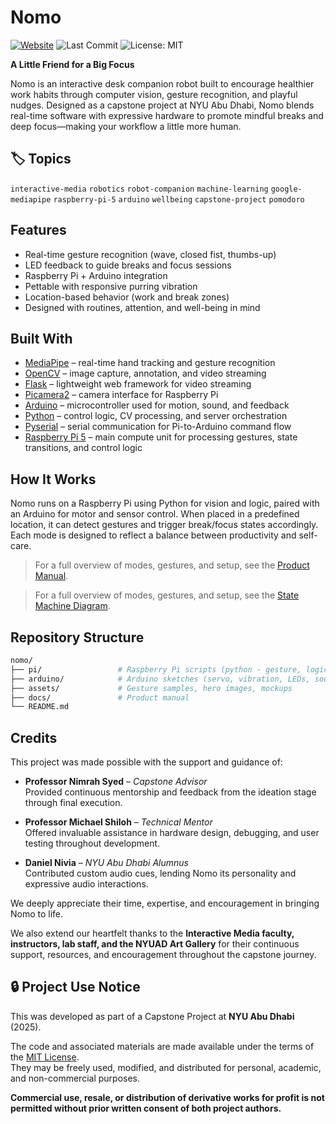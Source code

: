 # Nomo

[![Website](https://img.shields.io/badge/Website-nomo--capstone.framer.website-blue)](https://nomo-capstone.framer.website/)
![Last Commit](https://img.shields.io/github/last-commit/sripranav9/nomo)
![License: MIT](https://img.shields.io/badge/License-MIT-yellow.svg)


**A Little Friend for a Big Focus**

Nomo is an interactive desk companion robot built to encourage healthier work habits through computer vision, gesture recognition, and playful nudges. Designed as a capstone project at NYU Abu Dhabi, Nomo blends real-time software with expressive hardware to promote mindful breaks and deep focus—making your workflow a little more human.

## 🏷 Topics
`interactive-media` `robotics` `robot-companion` `machine-learning` `google-mediapipe` `raspberry-pi-5` `arduino` `wellbeing` `capstone-project` `pomodoro`


## Features

- Real-time gesture recognition (wave, closed fist, thumbs-up)
- LED feedback to guide breaks and focus sessions
- Raspberry Pi + Arduino integration
- Pettable with responsive purring vibration
- Location-based behavior (work and break zones)
- Designed with routines, attention, and well-being in mind

## Built With

- [MediaPipe](https://github.com/google/mediapipe) – real-time hand tracking and gesture recognition
- [OpenCV](https://opencv.org/) – image capture, annotation, and video streaming
- [Flask](https://flask.palletsprojects.com/) – lightweight web framework for video streaming
- [Picamera2](https://github.com/raspberrypi/picamera2) – camera interface for Raspberry Pi
- [Arduino](https://www.arduino.cc/) – microcontroller used for motion, sound, and feedback
- [Python](https://www.python.org/) – control logic, CV processing, and server orchestration
- [Pyserial](https://pypi.org/project/pyserial/) – serial communication for Pi-to-Arduino command flow
- [Raspberry Pi 5](https://www.raspberrypi.com/products/raspberry-pi-5/) – main compute unit for processing gestures, state transitions, and control logic


## How It Works

Nomo runs on a Raspberry Pi using Python for vision and logic, paired with an Arduino for motor and sensor control. When placed in a predefined location, it can detect gestures and trigger break/focus states accordingly. Each mode is designed to reflect a balance between productivity and self-care.

> For a full overview of modes, gestures, and setup, see the [Product Manual](/docs/nomo-product-manual.pdf).

> For a full overview of modes, gestures, and setup, see the [State Machine Diagram](/docs/nomo-state-machine-diagram.jpg).


## Repository Structure

```bash
nomo/
├── pi/                 # Raspberry Pi scripts (python - gesture, logic)
├── arduino/            # Arduino sketches (servo, vibration, LEDs, sounds)
├── assets/             # Gesture samples, hero images, mockups
├── docs/               # Product manual
└── README.md

```

## Credits

This project was made possible with the support and guidance of:

- **Professor Nimrah Syed** – *Capstone Advisor*  
  Provided continuous mentorship and feedback from the ideation stage through final execution.

- **Professor Michael Shiloh** – *Technical Mentor*  
  Offered invaluable assistance in hardware design, debugging, and user testing throughout development.

- **Daniel Nivia** – *NYU Abu Dhabi Alumnus*  
  Contributed custom audio cues, lending Nomo its personality and expressive audio interactions.

We deeply appreciate their time, expertise, and encouragement in bringing Nomo to life.

We also extend our heartfelt thanks to the **Interactive Media faculty, instructors, lab staff, and the NYUAD Art Gallery** for their continuous support, resources, and encouragement throughout the capstone journey.


## 🔒 Project Use Notice

This was developed as part of a Capstone Project at **NYU Abu Dhabi** (2025).

The code and associated materials are made available under the terms of the [MIT License](LICENSE).  
They may be freely used, modified, and distributed for personal, academic, and non-commercial purposes.

**Commercial use, resale, or distribution of derivative works for profit is not permitted without prior written consent of both project authors.**

